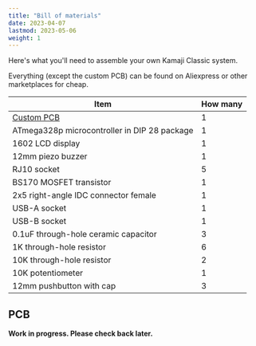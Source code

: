 ```yaml
---
title: "Bill of materials"
date: 2023-04-07
lastmod: 2023-05-06
weight: 1
---
```


Here's what you'll need to assemble your own Kamaji Classic system.

Everything (except the custom PCB) can be found on Aliexpress or other marketplaces for cheap.

| Item                                         | How many |
|----------------------------------------------|----------|
| [Custom PCB](#pcb)                           | 1        |
| ATmega328p microcontroller in DIP 28 package | 1        |
| 1602 LCD display                             | 1        |
| 12mm piezo buzzer                            | 1        |
| RJ10 socket                                  | 5        |
| BS170 MOSFET transistor                      | 1        |
| 2x5 right-angle IDC connector female         | 1        |
| USB-A socket                                 | 1        |
| USB-B socket                                 | 1        |
| 0.1uF through-hole ceramic capacitor         | 3        |
| 1K through-hole resistor                     | 6        |
| 10K through-hole resistor                    | 2        |
| 10K potentiometer                            | 1        |
| 12mm pushbutton with cap                     | 3        |


## PCB

__Work in progress. Please check back later.__
